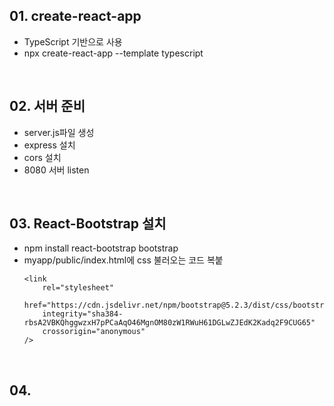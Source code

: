 

## 01. create-react-app
- TypeScript 기반으로 사용
- npx create-react-app --template typescript

<br>

## 02. 서버 준비
- server.js파일 생성
- express 설치
- cors 설치
- 8080 서버 listen

<br>

## 03. React-Bootstrap 설치
- npm install react-bootstrap bootstrap
- myapp/public/index.html에 css 불러오는 코드 복붙
    ```
    <link
        rel="stylesheet"
        href="https://cdn.jsdelivr.net/npm/bootstrap@5.2.3/dist/css/bootstrap.min.css"
        integrity="sha384-rbsA2VBKQhggwzxH7pPCaAqO46MgnOM80zW1RWuH61DGLwZJEdK2Kadq2F9CUG65"
        crossorigin="anonymous"
    />
    ```

<br>

## 04.